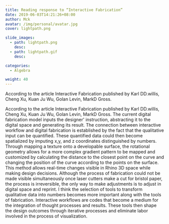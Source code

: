 ```yaml
---
title: Reading response to “Interactive Fabrication”
date: 2019-06-03T14:21:26+08:00
author: Mck
avatar: /img/personal/avatar.jpg
cover: lightpath.png

slide_images:
  - path: lightpath.png
    desc:
  - path: lightpath.gif
    desc:

categories:
  - Algebra

weight: 40
---
```




According to the article Interactive Fabrication published by Karl DD.willis, Cheng Xu, Kuan Ju Wu, Golan Levin, MarkD Gross.

<!--more-->


According to the article Interactive Fabrication published by Karl DD.willis, Cheng Xu, Kuan Ju Wu, Golan Levin, MarkD Gross.  The current digital fabrication model inputs the designer' instruction, abstracting it to the digital space and generating its result. The connection between interactive workflow and digital fabrication is established by the fact that the qualitative input can be quantified.  These quantified data could then become spatialized by imputing x,y, and z coordinates distinguished by numbers. Through mapping a texture onto a developable surface, the rotational geometry allows for a more complex gradient pattern to be mapped and customized by calculating the distance to the closest point on the curve and changing the position of the curve according to the points on the surface. This method allows real-time changes visible in Rhino 3D space while making design decisions. Although the process of fabrication could not be made visible simultaneously once laser cutters make a cut for bristol paper, the process is irreversible, the only way to make adjustments is to adjust in digital space and reprint. I think the selection of tools to transform qualitative data into numbers becomes more important along with the tools of fabrication. Interactive workflows are codes that become a medium for the integration of thought processes and results. These tools then shape the design outcomes through iterative processes and eliminate labor involved in the process of visualization.

